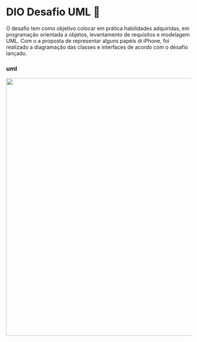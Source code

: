 # DIO Desafio UML 🚀

O desafio tem como objetivo colocar em prática habilidades adquiridas, em programação orientada a objetos, levantamento de requisitos e modelagem UML. 
Com o a proposta de representar alguns papéis di iPhone, foi realizado a diagramação das classes e interfaces de acordo com o desafio lançado. 

### uml
<div align="center">
<img src="https://github.com/JardelLimaDev/DIO-desafio-diagrama-oUML-Classes-iPhone-/assets/98830508/cecbdd14-d1ff-4907-a8a6-eccb9cf474f0" width="700px" />
</div>
